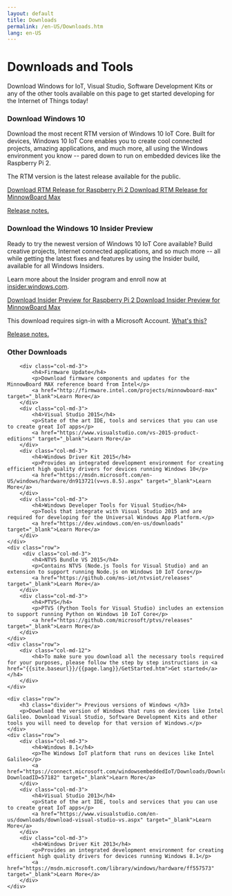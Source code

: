 ```yaml
---
layout: default
title: Downloads
permalink: /en-US/Downloads.htm
lang: en-US
---
```


<div class="row section-heading">
    <div class="col-md-6">
        <h1>Downloads and Tools</h1>
        <p>Download Windows for IoT, Visual Studio, Software Development Kits or any of the other tools available on this page to get started developing for the Internet of Things today!</p>
    </div>
    <div class="col-md-6">
        <div class="downloads-image"></div>
    </div>
</div>
<div class="col-md-12">
	<div class="col-md-6 ">
		<h3 class="divider">Download Windows 10</h3>
		<p> 
			Download the most recent RTM version of Windows 10 IoT Core. Built for devices, Windows 10 IoT Core enables you to create cool connected projects, amazing applications, and much more, all using the Windows environment you know -- pared down to run on embedded devices like the Raspberry Pi 2. 
		</p>
		<p> 
			The RTM version is the latest release available for the public.
		</p>
		<div>		
			<a href="http://go.microsoft.com/fwlink/?LinkId=619755" class="button-blue button-flat"> Download RTM Release for Raspberry Pi 2 </a>
			<a href="http://go.microsoft.com/fwlink/?LinkId=619756" class="button-blue button-flat"> Download RTM Release for MinnowBoard Max </a>
		</div>
		<p class="subtext">
			<a href="http://go.microsoft.com/fwlink/?LinkId=534601"> Release notes. </a>
		</p>
	</div>
	<div class="col-md-6">
		<h3 class="divider">Download the Windows 10 Insider Preview</h3>
		<p> 
			Ready to try the newest version of Windows 10 IoT Core available? Build creative projects, Internet connected applications, and so much more -- all while getting the latest fixes and features by using the Insider build, available for all Windows Insiders.
		</p>
		<p> 
			Learn more about the Insider program and enroll now at <a href="http://insider.windows.com">insider.windows.com</a>.
		</p>
		<div>		
			<a href="http://go.microsoft.com/fwlink/?LinkID=625104" class="button-blue button-flat"> Download Insider Preview for Raspberry Pi 2 </a>
			<a href="http://go.microsoft.com/fwlink/?LinkID=625103" class="button-blue button-flat"> Download Insider Preview for MinnowBoard Max </a>
		</div>
		<p class="subtext">
			This download requires sign-in with a Microsoft Account. <a href="http://www.microsoft.com/en-us/account/default.aspx" target="_blank"> What's this? </a> 
		</p>
		<p class="subtext">
			<a href="http://go.microsoft.com/fwlink/?LinkId=534601"> Release notes. </a>
		</p>
	</div>
	<div class="row">
		<h3 class="divider"> Other Downloads </h3>
	</div>
	<div class="row">
		
		<div class="col-md-3">
			<h4>Firmware Update</h4>
			<p>Download firmware components and updates for the MinnowBoard MAX reference board from Intel</p>
			<a href="http://firmware.intel.com/projects/minnowboard-max" target="_blank">Learn More</a>
		</div>
		<div class="col-md-3">
			<h4>Visual Studio 2015</h4>
			<p>State of the art IDE, tools and services that you can use to create great IoT apps</p>
			<a href="https://www.visualstudio.com/vs-2015-product-editions" target="_blank">Learn More</a>
		</div>
		<div class="col-md-3">
			<h4>Windows Driver Kit 2015</h4>
			<p>Provides an integrated development environment for creating efficient high quality drivers for devices running Windows 10</p>
			<a href="https://msdn.microsoft.com/en-US/windows/hardware/dn913721(v=vs.8.5).aspx" target="_blank">Learn More</a>
		</div>
		<div class="col-md-3">
			<h4>Windows Developer Tools for Visual Studio</h4>
			<p>Tools that integrate with Visual Studio 2015 and are required for developing for the Universal Windows App Platform.</p>
			<a href="https://dev.windows.com/en-us/downloads" target="_blank">Learn More</a>
		</div>
	</div>
	<div class="row">
		 <div class="col-md-3">
			<h4>NTVS Bundle VS 2015</h4>
			<p>Contains NTVS (Node.js Tools for Visual Studio) and an extension to support running Node.js on Windows 10 IoT Core</p>
			<a href="https://github.com/ms-iot/ntvsiot/releases" target="_blank">Learn More</a>
		</div>
		<div class="col-md-3">
			<h4>PTVS</h4>
			<p>PTVS (Python Tools for Visual Studio) includes an extension to support running Python on Windows 10 IoT Core</p>
			<a href="https://github.com/microsoft/ptvs/releases" target="_blank">Learn More</a>
		</div>
	</div>
	<div class="row">
		<div class="col-md-12">
			<h4>To make sure you download all the necessary tools required for your purposes, please follow the step by step instructions in <a href="{{site.baseurl}}/{{page.lang}}/GetStarted.htm">Get started</a></h4>
		</div>
	</div>
	
	<div class="row">
		<h3 class="divider"> Previous versions of Windows </h3>
		<p>Download the version of Windows that runs on devices like Intel Galileo. Download Visual Studio, Software Development Kits and other tools you will need to develop for that version of Windows.</p>
	</div>
	<div class="row">
		<div class="col-md-3">
			<h4>Windows 8.1</h4>
			<p>The Windows IoT platform that runs on devices like Intel Galileo</p>
			<a href="https://connect.microsoft.com/windowsembeddedIoT/Downloads/DownloadDetails.aspx?DownloadID=57182" target="_blank">Learn More</a>
		</div>
		<div class="col-md-3">
			<h4>Visual Studio 2013</h4>
			<p>State of the art IDE, tools and services that you can use to create great IoT apps</p>
			<a href="https://www.visualstudio.com/en-us/downloads/download-visual-studio-vs.aspx" target="_blank">Learn More</a>
		</div>
		<div class="col-md-3">
			<h4>Windows Driver Kit 2013</h4>
			<p>Provides an integrated development environment for creating efficient high quality drivers for devices running Windows 8.1</p>
			<a href="https://msdn.microsoft.com/library/windows/hardware/ff557573" target="_blank">Learn More</a>
		</div>
	</div>
</div>


